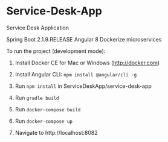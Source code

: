 # Service-Desk-App
 Service Desk Application
 
 Spring Boot 2.1.9.RELEASE
 Angular 8
 Dockerize microservices

To run the project (development mode):

1. Install Docker CE for Mac or Windows (http://docker.com)

1. Install Angular CLI: `npm install @angular/cli -g`

1. Run `npm install` in ServiceDeskApp/service-desk-app

1. Run `gradle build`

1. Run `docker-compose build`

1. Run `docker-compose up`

1. Navigate to http://localhost:8082